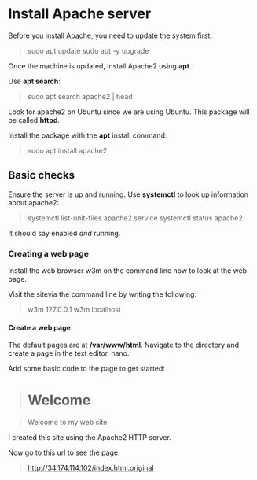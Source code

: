 # Install Apache server

Before you install Apache, you need to update the system first:

>sudo apt update
>sudo apt -y upgrade

Once the machine is updated, install Apache2 using **apt**.

Use **apt search**:

> sudo apt search apache2 | head

Look for apache2 on Ubuntu since we are using Ubuntu. This package will be called **httpd**.

Install the package with the **apt** install command:

> sudo apt install apache2

## Basic checks

Ensure the server is up and running. Use **systemctl** to look up information about apache2:

>systemctl list-unit-files apache2.service
>systemctl status apache2

It should say enabled *and* running. 


### Creating a web page 

Install the web browser w3m on the command line now to look at the web page. 

Visit the sitevia the command line by writing the following:

>w3m 127.0.0.1
>w3m localhost



#### Create a web page

The default pages are at **/var/www/html**. Navigate to the directory and create a page in the text editor, nano.

Add some basic code to the page to get started:

><html>
><head>
><title>My first web page using Apache2</title>
></head>
><body>

><h1>Welcome</h1>

><p>Welcome to my web site.
I created this site using the Apache2 HTTP server.</p>

></body>
></html>

Now go to this url to see the page:

>http://34.174.114.102/index.html.original

